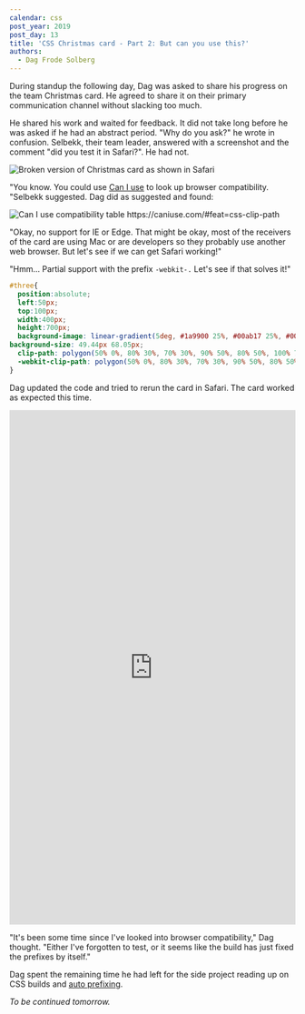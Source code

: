 ```yaml
---
calendar: css
post_year: 2019
post_day: 13
title: 'CSS Christmas card - Part 2: But can you use this?'
authors:
  - Dag Frode Solberg
---
```

During standup the following day, Dag was asked to share his progress on the team Christmas card. He agreed to share it on their primary communication channel without slacking too much.

He shared his work and waited for feedback. It did not take long before he was asked if he had an abstract period. "Why do you ask?" he wrote in confusion. Selbekk, their team leader, answered with a screenshot and the comment "did you test it in Safari?". He had not.

![Broken version of Christmas card as shown in Safari](https://i.ibb.co/wcJDkXY/Screenshot-2019-12-10-at-17-08-26.png])

"You know. You could use [Can I use](https://caniuse.com) to look up browser compatibility. "Selbekk suggested. Dag did as suggested and found:

<img class="wide-image" src="https://i.ibb.co/Y8WZTR3/Screenshot-2019-12-10-at-17-19-37.png" alt="Can I use compatibility table">
https://caniuse.com/#feat=css-clip-path

"Okay, no support for IE or Edge. That might be okay, most of the receivers of the card are using Mac or are developers so they probably use another web browser. But let's see if we can get Safari working!"

"Hmm… Partial support with the prefix `-webkit-.` Let's see if that solves it!"

```css
#three{
  position:absolute;
  left:50px;
  top:100px;
  width:400px;
  height:700px;
  background-image: linear-gradient(5deg, #1a9900 25%, #00ab17 25%, #00ab17 50%, #1a9900 50%, #1a9900 75%, #00ab17 75%, #00ab17 100%);
background-size: 49.44px 68.05px;
  clip-path: polygon(50% 0%, 80% 30%, 70% 30%, 90% 50%, 80% 50%, 100% 70%, 60% 70%, 60% 80%, 40% 80%, 40% 70%, 0% 70%, 20% 50%, 10% 50%, 30% 30%, 20% 30%);
  -webkit-clip-path: polygon(50% 0%, 80% 30%, 70% 30%, 90% 50%, 80% 50%, 100% 70%, 60% 70%, 60% 80%, 40% 80%, 40% 70%, 0% 70%, 20% 50%, 10% 50%, 30% 30%, 20% 30%);
}
```

Dag updated the code and tried to rerun the card in Safari. The card worked as expected this time.

<iframe height="905" style="width: 100%;" scrolling="no" title="three with decorations with stripes with safari support" src="https://codepen.io/dagfs/embed/YzPqqmz?height=905&theme-id=default&default-tab=css,result" frameborder="no" allowtransparency="true" allowfullscreen="true">
  See the Pen <a href='https://codepen.io/dagfs/pen/YzPqqmz'>three with decorations with stripes with safari support</a> by Dag Frode
  (<a href='https://codepen.io/dagfs'>@dagfs</a>) on <a href='https://codepen.io'>CodePen</a>.
</iframe>

"It's been some time since I've looked into browser compatibility," Dag thought. "Either I've forgotten to test, or it seems like the build has just fixed the prefixes by itself."

Dag spent the remaining time he had left for the side project reading up on CSS builds and [auto prefixing](https://github.com/postcss/autoprefixer).

_To be continued tomorrow._
